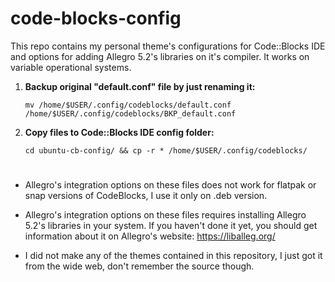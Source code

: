 # code-blocks-config

This repo contains my personal theme's configurations for Code::Blocks IDE and options for adding Allegro 5.2's libraries on it's compiler. It works on variable operational systems.

1) **Backup original "default.conf" file by just renaming it:**

       mv /home/$USER/.config/codeblocks/default.conf /home/$USER/.config/codeblocks/BKP_default.conf

2) **Copy files to Code::Blocks IDE config folder:**

       cd ubuntu-cb-config/ && cp -r * /home/$USER/.config/codeblocks/
#
* Allegro's integration options on these files does not work for flatpak or snap versions of CodeBlocks, I use it only on .deb version.

* Allegro's integration options on these files requires installing Allegro 5.2's libraries in your system. If you haven't done it yet, you should get information about it on Allegro's website: https://liballeg.org/

* I did not make any of the themes contained in this repository, I just got it from the wide web, don't remember the source though.
